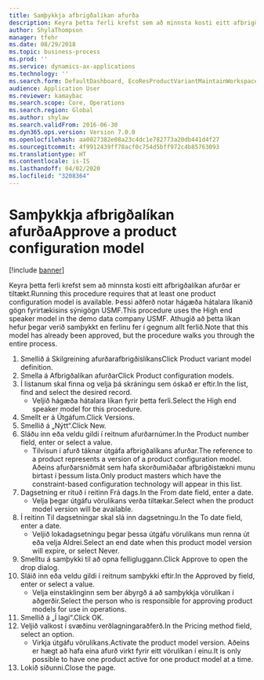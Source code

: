 ```yaml
---
title: Samþykkja afbrigðalíkan afurða
description: Keyra þetta ferli krefst sem að minnsta kosti eitt afbrigðalíkan afurðar er tiltækt.
author: ShylaThompson
manager: tfehr
ms.date: 08/29/2018
ms.topic: business-process
ms.prod: ''
ms.service: dynamics-ax-applications
ms.technology: ''
ms.search.form: DefaultDashboard, EcoResProductVariantMaintainWorkspace, PCProductConfigurationModelListPage, PCProductModelVersion, PCApproveProductModelVersion, HcmWorkerLookUp
audience: Application User
ms.reviewer: kamaybac
ms.search.scope: Core, Operations
ms.search.region: Global
ms.author: shylaw
ms.search.validFrom: 2016-06-30
ms.dyn365.ops.version: Version 7.0.0
ms.openlocfilehash: aa0027382e08a23c4dc1e782773a20db441d4f27
ms.sourcegitcommit: 4f9912439ff78acf0c754d5bff972c4b85763093
ms.translationtype: HT
ms.contentlocale: is-IS
ms.lasthandoff: 04/02/2020
ms.locfileid: "3208364"
---
```

# <a name="approve-a-product-configuration-model"></a><span data-ttu-id="eaaeb-103">Samþykkja afbrigðalíkan afurða</span><span class="sxs-lookup"><span data-stu-id="eaaeb-103">Approve a product configuration model</span></span>

[!include [banner](../../includes/banner.md)]

<span data-ttu-id="eaaeb-104">Keyra þetta ferli krefst sem að minnsta kosti eitt afbrigðalíkan afurðar er tiltækt.</span><span class="sxs-lookup"><span data-stu-id="eaaeb-104">Running this procedure requires that at least one product configuration model is available.</span></span> <span data-ttu-id="eaaeb-105">Þessi aðferð notar hágæða hátalara líkanið gögn fyrirtækisins sýnigögn USMF.</span><span class="sxs-lookup"><span data-stu-id="eaaeb-105">This procedure uses the High end speaker model in the demo data company USMF.</span></span> <span data-ttu-id="eaaeb-106">Athugið að þetta líkan hefur þegar verið samþykkt en ferlinu fer í gegnum allt ferlið.</span><span class="sxs-lookup"><span data-stu-id="eaaeb-106">Note that this model has already been approved, but the procedure walks you through the entire process.</span></span>

1. <span data-ttu-id="eaaeb-107">Smellið á Skilgreining afurðarafbrigðislíkans</span><span class="sxs-lookup"><span data-stu-id="eaaeb-107">Click Product variant model definition.</span></span>
2. <span data-ttu-id="eaaeb-108">Smella á Afbrigðalíkan afurðar</span><span class="sxs-lookup"><span data-stu-id="eaaeb-108">Click Product configuration models.</span></span>
3. <span data-ttu-id="eaaeb-109">Í listanum skal finna og velja þá skráningu sem óskað er eftir.</span><span class="sxs-lookup"><span data-stu-id="eaaeb-109">In the list, find and select the desired record.</span></span>
    * <span data-ttu-id="eaaeb-110">Veljið hágæða hátalara líkan fyrir þetta ferli.</span><span class="sxs-lookup"><span data-stu-id="eaaeb-110">Select the High end speaker model for this procedure.</span></span>  
4. <span data-ttu-id="eaaeb-111">Smellt er á Útgáfum.</span><span class="sxs-lookup"><span data-stu-id="eaaeb-111">Click Versions.</span></span>
5. <span data-ttu-id="eaaeb-112">Smellið á „Nýtt“.</span><span class="sxs-lookup"><span data-stu-id="eaaeb-112">Click New.</span></span>
6. <span data-ttu-id="eaaeb-113">Sláðu inn eða veldu gildi í reitnum afurðarnúmer.</span><span class="sxs-lookup"><span data-stu-id="eaaeb-113">In the Product number field, enter or select a value.</span></span>
    * <span data-ttu-id="eaaeb-114">Tilvísun í afurð táknar útgáfa afbrigðalíkans afurðar.</span><span class="sxs-lookup"><span data-stu-id="eaaeb-114">The reference to a product represents a version of a product configuration model.</span></span> <span data-ttu-id="eaaeb-115">Aðeins afurðarsniðmát sem hafa skorðumiðaðar afbrigðistækni munu birtast í þessum lista.</span><span class="sxs-lookup"><span data-stu-id="eaaeb-115">Only product masters which have the constraint-based configuration technology will appear in this list.</span></span>  
7. <span data-ttu-id="eaaeb-116">Dagsetning er rituð í reitinn Frá dags.</span><span class="sxs-lookup"><span data-stu-id="eaaeb-116">In the From date field, enter a date.</span></span>
    * <span data-ttu-id="eaaeb-117">Velja þegar útgáfu vörulíkans verða tiltækar.</span><span class="sxs-lookup"><span data-stu-id="eaaeb-117">Select when the product model version will be available.</span></span>  
8. <span data-ttu-id="eaaeb-118">Í reitinn Til dagsetningar skal slá inn dagsetningu.</span><span class="sxs-lookup"><span data-stu-id="eaaeb-118">In the To date field, enter a date.</span></span>
    * <span data-ttu-id="eaaeb-119">Veljið lokadagsetningu þegar þessa útgáfu vörulíkans mun renna út eða velja Aldrei.</span><span class="sxs-lookup"><span data-stu-id="eaaeb-119">Select an end date when this product model version will expire, or select Never.</span></span>  
9. <span data-ttu-id="eaaeb-120">Smelltu á samþykki til að opna felligluggann.</span><span class="sxs-lookup"><span data-stu-id="eaaeb-120">Click Approve to open the drop dialog.</span></span>
10. <span data-ttu-id="eaaeb-121">Sláið inn eða veldu gildi í reitnum samþykki eftir.</span><span class="sxs-lookup"><span data-stu-id="eaaeb-121">In the Approved by field, enter or select a value.</span></span>
    * <span data-ttu-id="eaaeb-122">Velja einstaklinginn sem ber ábyrgð á að samþykkja vörulíkan í aðgerðir.</span><span class="sxs-lookup"><span data-stu-id="eaaeb-122">Select the person who is responsible for approving product models for use in operations.</span></span>  
11. <span data-ttu-id="eaaeb-123">Smellið á „Í lagi“.</span><span class="sxs-lookup"><span data-stu-id="eaaeb-123">Click OK.</span></span>
12. <span data-ttu-id="eaaeb-124">Veljið valkost í svæðinu verðlagningaraðferð.</span><span class="sxs-lookup"><span data-stu-id="eaaeb-124">In the Pricing method field, select an option.</span></span>
    * <span data-ttu-id="eaaeb-125">Virkja útgáfu vörulíkans.</span><span class="sxs-lookup"><span data-stu-id="eaaeb-125">Activate the product model version.</span></span> <span data-ttu-id="eaaeb-126">Aðeins er hægt að hafa eina afurð virkt fyrir eitt vörulíkan í einu.</span><span class="sxs-lookup"><span data-stu-id="eaaeb-126">It is only possible to have one product active for one product model at a time.</span></span>  
13. <span data-ttu-id="eaaeb-127">Lokið síðunni.</span><span class="sxs-lookup"><span data-stu-id="eaaeb-127">Close the page.</span></span>

